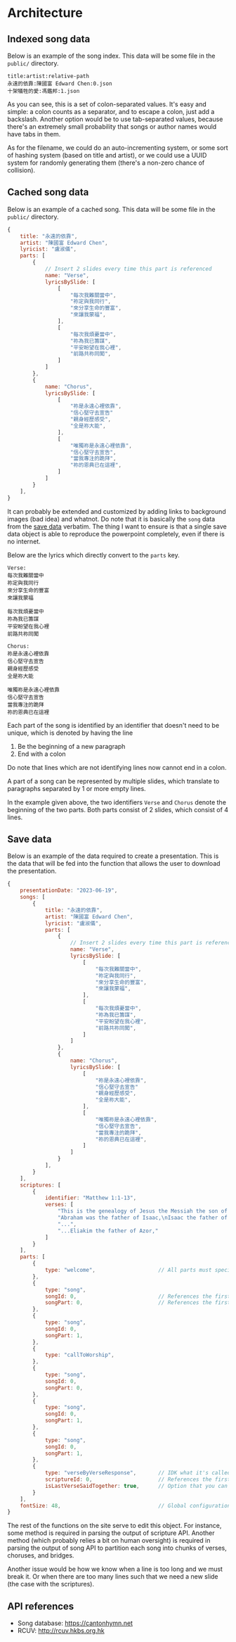# Architecture

## Indexed song data

Below is an example of the song index. This data will be some file in the `public/` directory.

```
title:artist:relative-path
永遠的依靠:陳國富 Edward Chen:0.json
十架犠牲的愛:馮鑑邦:1.json
```

As you can see, this is a set of colon-separated values. It's easy and simple: a colon counts as
a separator, and to escape a colon, just add a backslash. Another option would be to use tab-separated
values, because there's an extremely small probability that songs or author names would have tabs in them.

As for the filename, we could do an auto-incrementing system, or some sort of hashing system (based on
title and artist), or we could use a UUID system for randomly generating them (there's a non-zero chance
of collision).

## Cached song data

Below is an example of a cached song. This data will be some file in the `public/` directory.

```js
{
    title: "永遠的依靠",
    artist: "陳國富 Edward Chen",
    lyricist: "盧淑儀",
    parts: [
        {
            // Insert 2 slides every time this part is referenced
            name: "Verse",
            lyricsBySlide: [
                [
                    "每次我難關當中",
                    "祢定與我同行",
                    "來分享生命的豐富",
                    "來讓我蒙福",
                ],
                [
                    "每次我煩憂當中",
                    "祢為我已籌謀",
                    "平安盼望在我心裡",
                    "前路共祢同闖",
                ]
            ]
        },
        {
            name: "Chorus",
            lyricsBySlide: [
                [
                    "祢是永遠心裡依靠",
                    "信心堅守去宣告"
                    "親身經歷感受",
                    "全是祢大能",
                ],
                [
                    "唯獨祢是永遠心裡依靠",
                    "信心堅守去宣告",
                    "當我專注的跪拜",
                    "祢的恩典已在這裡",
                ]
            ]
        }
    ],
}
```

It can probably be extended and customized by adding links to background images (bad idea) and whatnot. Do
note that it is basically the `song` data from the [save data](#save-data) verbatim. The thing I want to
ensure is that a single save data object is able to reproduce the powerpoint completely, even if there is
no internet.

Below are the lyrics which directly convert to the `parts` key.

```
Verse:
每次我難關當中
祢定與我同行
來分享生命的豐富
來讓我蒙福

每次我煩憂當中
祢為我已籌謀
平安盼望在我心裡
前路共祢同闖

Chorus:
祢是永遠心裡依靠
信心堅守去宣告
親身經歷感受
全是祢大能

唯獨祢是永遠心裡依靠
信心堅守去宣告
當我專注的跪拜
祢的恩典已在這裡
```

Each part of the song is identified by an identifier that doesn't need to be unique, which is denoted by
having the line

1. Be the beginning of a new paragraph
2. End with a colon

Do note that lines which are not identifying lines now cannot end in a colon.

A part of a song can be represented by multiple slides, which translate to paragraphs separated by 1 or
more empty lines.

In the example given above, the two identifiers `Verse` and `Chorus` denote the beginning of the two
parts. Both parts consist of 2 slides, which consist of 4 lines.

## Save data

Below is an example of the data required to create a presentation. This is the data that will be fed into
the function that allows the user to download the presentation.

```js
{
    presentationDate: "2023-06-19",
    songs: [
        {
            title: "永遠的依靠",
            artist: "陳國富 Edward Chen",
            lyricist: "盧淑儀",
            parts: [
                {
                    // Insert 2 slides every time this part is referenced
                    name: "Verse",
                    lyricsBySlide: [
                        [
                            "每次我難關當中",
                            "祢定與我同行",
                            "來分享生命的豐富",
                            "來讓我蒙福",
                        ],
                        [
                            "每次我煩憂當中",
                            "祢為我已籌謀",
                            "平安盼望在我心裡",
                            "前路共祢同闖",
                        ]
                    ]
                },
                {
                    name: "Chorus",
                    lyricsBySlide: [
                        [
                            "祢是永遠心裡依靠",
                            "信心堅守去宣告"
                            "親身經歷感受",
                            "全是祢大能",
                        ],
                        [
                            "唯獨祢是永遠心裡依靠",
                            "信心堅守去宣告",
                            "當我專注的跪拜",
                            "祢的恩典已在這裡",
                        ]
                    ]
                }
            ],
        }
    ],
    scriptures: [
        {
            identifier: "Matthew 1:1-13",
            verses: [
                "This is the genealogy of Jesus the Messiah the son of David, the son of Abraham:",
                "Abraham was the father of Isaac,\nIsaac the father of Jacob,\nJacob the father of ...",
                "...",
                "...Eliakim the father of Azor,"
            ]
        }
    ],
    parts: [
        {
            type: "welcome",                    // All parts must specify what type they are
        },
        {
            type: "song",
            songId: 0,                          // References the first song on the list
            songPart: 0,                        // References the first part of the song
        },
        {
            type: "song",
            songId: 0,
            songPart: 1,
        },
        {
            type: "callToWorship",
        },
        {
            type: "song",
            songId: 0,
            songPart: 0,
        },
        {
            type: "song",
            songId: 0,
            songPart: 1,
        },
        {
            type: "song",
            songId: 0,
            songPart: 1,
        },
        {
            type: "verseByVerseResponse",       // IDK what it's called
            scriptureId: 0,                     // References the first scripture on the list
            isLastVerseSaidTogether: true,      // Option that you can configure
        }
    ],
    fontSize: 48,                               // Global configuration values
}
```

The rest of the functions on the site serve to edit this object. For instance, some method is required in
parsing the output of scripture API. Another method (which probably relies a bit on human oversight) is
required in parsing the output of song API to partition each song into chunks of verses, choruses, and
bridges.

Another issue would be how we know when a line is too long and we must break it. Or when there are too
many lines such that we need a new slide (the case with the scriptures).

## API references

- Song database: https://cantonhymn.net
- RCUV: http://rcuv.hkbs.org.hk
